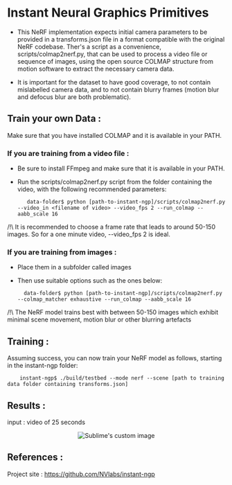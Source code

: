 # Instant Neural Graphics Primitives

- This NeRF implementation expects initial camera parameters to be provided in a transforms.json file in a format compatible with the original NeRF codebase. 
Ther's a script as a convenience, scripts/colmap2nerf.py, that can be used to process a video file or sequence of images,
using the open source COLMAP structure from motion software to extract the necessary camera data. 

- It is important for the dataset to have good coverage, to not contain mislabelled camera data, and to not contain 
blurry frames (motion blur and defocus blur are both problematic).

## Train your own Data : 

Make sure that you have installed COLMAP and it is available in your PATH. 

### If you are training from a video file : 

- Be sure to install FFmpeg and make sure that it is available in your PATH.
- Run the scripts/colmap2nerf.py script from the folder containing the video, with the following recommended parameters:

         data-folder$ python [path-to-instant-ngp]/scripts/colmap2nerf.py --video_in <filename of video> --video_fps 2 --run_colmap --aabb_scale 16
         
 /!\ It is recommended to choose a frame rate that leads to around 50-150 images. So for a one minute video, --video_fps 2 is ideal.
 
 
### If you are training from images : 

- Place them in a subfolder called images 
- Then use suitable options such as the ones below:

        data-folder$ python [path-to-instant-ngp]/scripts/colmap2nerf.py --colmap_matcher exhaustive --run_colmap --aabb_scale 16

/!\ The NeRF model trains best with between 50-150 images which exhibit minimal scene movement, motion blur or other blurring artefacts      

## Training : 

Assuming success, you can now train your NeRF model as follows, starting in the instant-ngp folder:

        instant-ngp$ ./build/testbed --mode nerf --scene [path to training data folder containing transforms.json]
        

## Results : 
input : video of 25 seconds 
  
  
  
 <p align="center">   
  <img src="https://user-images.githubusercontent.com/97898968/175321021-176ed6e9-0fc9-40a2-bb64-5f4065f37f0f.png?raw=true" alt="Sublime's custom image"/>
</p>
        
        
        
        
## References : 

Project site : https://github.com/NVlabs/instant-ngp
